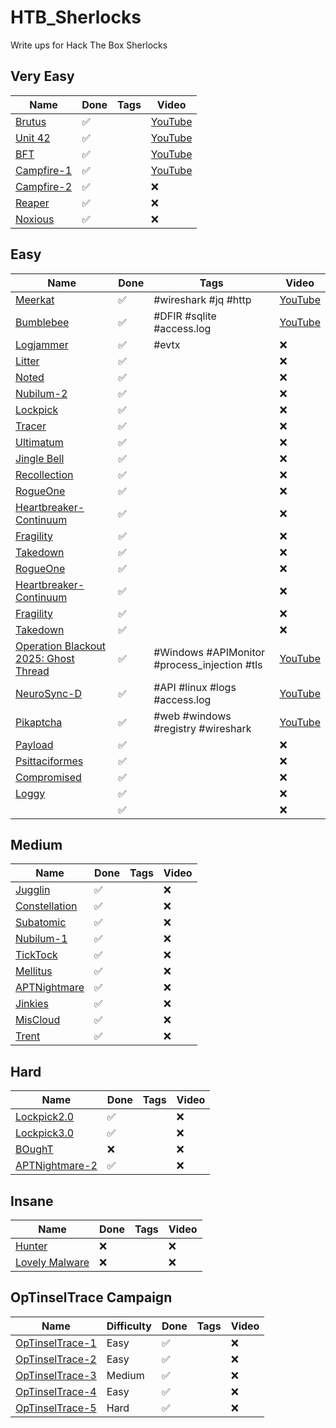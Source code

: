 # HTB_Sherlocks
Write ups for Hack The Box Sherlocks

## Very Easy
| Name | Done | Tags | Video |
| ---- | ---- | ---- | ----- |
| [Brutus](./challenges/brutus/) | :white_check_mark: |  | [YouTube](https://youtu.be/cuWbj6n0pWg) |
| [Unit 42](./challenges/unit42/) | :white_check_mark: |  | [YouTube](https://youtu.be/-GMmIVzaAzA) |
| [BFT](./challenges/BFT/) | :white_check_mark: |  | [YouTube](https://youtu.be/Ns-5lX_-XIE) |
| [Campfire-1](./challenges/campfire_1) | :white_check_mark: |  | [YouTube](https://youtu.be/yirAsRcLcB4) |
| [Campfire-2](./challenges/campfire_2) | :white_check_mark: |  | :x: |
| [Reaper](./challenges/reaper/) | :white_check_mark: |  | :x: |
| [Noxious](./challenges/noxious/) | :white_check_mark: |  | :x: |

## Easy
| Name | Done | Tags | Video |
| ---- | ---- | ---- | ----- |
| [Meerkat](./challenges/meerkat/) | :white_check_mark: | #wireshark #jq #http | [YouTube](https://youtu.be/VaBAgZM8h3Q) |
| [Bumblebee](./challenges/bumblebee/) | :white_check_mark: | #DFIR #sqlite #access.log | [YouTube](https://youtu.be/mYaLNTE7eqM) |
| [Logjammer](./challenges/logjammer/) | :white_check_mark: | #evtx | :x: |
| [Litter](./challenges/litter/) | :white_check_mark: |  | :x: |
| [Noted](./challenges/noted/) | :white_check_mark: |  | :x: |
| [Nubilum-2](./challenges/nubilum_2/) | :white_check_mark: |  | :x: |
| [Lockpick](./challenges/lockpick/) | :white_check_mark: |  | :x: |
| [Tracer](./challenges/tracer/) | :white_check_mark: |  | :x: |
| [Ultimatum](./challenges/ultimatum/) | :white_check_mark: |  | :x: |
| [Jingle Bell](./challenges/jingle_bell/) | :white_check_mark: |  | :x: |
| [Recollection](./challenges/recollection/) | :white_check_mark: |  | :x: |
| [RogueOne](./challenges/rogue_one) | :white_check_mark: |  | :x: |
| [Heartbreaker-Continuum](./challenges/heartbreaker_continuum/) | :white_check_mark: |  | :x: |
| [Fragility](./challenges/fragility/) | :white_check_mark: |  | :x: |
| [Takedown](./challenges/takedown/) | :white_check_mark: |  | :x: |
| [RogueOne](./challenges/rogue_one) | :white_check_mark: |  | :x: |
| [Heartbreaker-Continuum](./challenges/heartbreaker_continuum/) | :white_check_mark: |  | :x: |
| [Fragility](./challenges/fragility/) | :white_check_mark: |  | :x: |
| [Takedown](./challenges/takedown/) | :white_check_mark: |  | :x: |
| [Operation Blackout 2025: Ghost Thread](./challenges/ghost_thread) | :white_check_mark: | #Windows #APIMonitor #process_injection #tls | [YouTube](https://youtu.be/Ja4JE6Bd7z8) |
| [NeuroSync-D](./challenges/neurosync_d/) | :white_check_mark: | #API #linux #logs #access.log | [YouTube](https://youtu.be/oy8croiRkVQ) |
| [Pikaptcha](./challenges/pikaptcha/) | :white_check_mark: | #web #windows #registry #wireshark | [YouTube](https://youtu.be/US7Mzy2L9aM) |
| [Payload](./challenges/payload/) | :white_check_mark: |  | :x: |
| [Psittaciformes](./challenges/psittaciformes/) | :white_check_mark: |  | :x: |
| [Compromised](./challenges/compromised/) | :white_check_mark: |  | :x: |
| [Loggy](./challenges/loggy/) | :white_check_mark: |  | :x: |
| []() | :white_check_mark: |  | :x: |

## Medium
| Name | Done | Tags | Video |
| ---- | ---- | ---- | ----- |
| [Jugglin](./challenges/jugglin/) | :white_check_mark: |  | :x: |
| [Constellation](./challenges/constellation/) | :white_check_mark: |  | :x: |
| [Subatomic](./challenges/subatomic/) | :white_check_mark: |  | :x: |
| [Nubilum-1](./challenges/nubilum_1/) | :white_check_mark: |  | :x: |
| [TickTock](./challenges/ticktock/) | :white_check_mark: |  | :x: |
| [Mellitus](./challenges/mellitus/) | :white_check_mark: |  | :x: |
| [APTNightmare](./challenges/aptnightmare/) | :white_check_mark: |  | :x: |
| [Jinkies](./challenges/jinkies) | :white_check_mark: |  | :x: |
| [MisCloud](./challenges/miscloud/) | :white_check_mark: |  | :x: |
| [Trent](./challenges/trent/) | :white_check_mark: |  | :x: |

## Hard
| Name | Done | Tags | Video |
| ---- | ---- | ---- | ----- |
| [Lockpick2.0](./challenges/lockpick2/) | :white_check_mark: |  | :x: |
| [Lockpick3.0](./challenges/lockpick3/) | :white_check_mark: |  | :x: |
| [BOughT](./challenges/bought) | :x: |  | :x: |
| [APTNightmare-2](./challenges/aptnightmare_2/) | :white_check_mark: |  | :x: |

## Insane
| Name | Done | Tags | Video |
| ---- | ---- | ---- | ----- |
| [Hunter](./challenges/hunter) | :x: |  | :x: |
| [Lovely Malware](./challenges/lovely_malware/) | :x: |  | :x: |

## OpTinselTrace Campaign
| Name | Difficulty | Done | Tags | Video |
| ---- | ---------- | ---- | ---- | ----- |
| [OpTinselTrace-1](./challenges/optinseltrace_1) | Easy | :white_check_mark: |  | :x: |
| [OpTinselTrace-2](./challenges/optinseltrace_2) | Easy | :white_check_mark: |  | :x: |
| [OpTinselTrace-3](./challenges/optinseltrace_3) | Medium | :white_check_mark: |  | :x: |
| [OpTinselTrace-4](./challenges/optinseltrace_4) | Easy | :white_check_mark: |  | :x: |
| [OpTinselTrace-5](./challenges/optinseltrace_5) | Hard | :white_check_mark: |  | :x: |